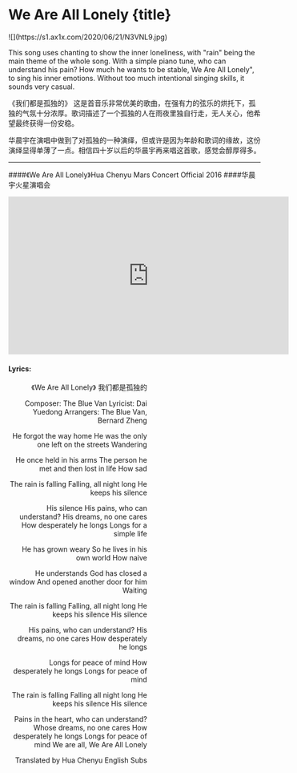# We Are All Lonely {title}
<div class="background" markdown="1">
![](https://s1.ax1x.com/2020/06/21/N3VNL9.jpg)
</div>

This song uses chanting to show the inner loneliness, with "rain" being the main theme of the whole song. With a simple piano tune, who can understand his pain? How much he wants to be stable, We Are All Lonely", to sing his inner emotions. Without too much intentional singing skills, it sounds very casual.

《我们都是孤独的》
这是首音乐非常优美的歌曲，在强有力的弦乐的烘托下，孤独的气氛十分浓厚。歌词描述了一个孤独的人在雨夜里独自行走，无人关心，他希望最终获得一份安稳。

华晨宇在演唱中做到了对孤独的一种演绎，但或许是因为年龄和歌词的缘故，这份演绎显得单薄了一点。相信四十岁以后的华晨宇再来唱这首歌，感觉会醇厚得多。

---------------------------------

####《We Are All Lonely》Hua Chenyu Mars Concert Official 2016
####华晨宇火星演唱会

<iframe width="560" height="315" src="https://www.youtube.com/embed/Kath8S3FtWU" frameborder="0" allow="accelerometer; autoplay; encrypted-media; gyroscope; picture-in-picture" allowfullscreen></iframe>

#### Lyrics:
<div class="box">
<div class="lyrics" style="width: 55%; text-align: right">
《We Are All Lonely》
  我们都是孤独的

Composer: The Blue Van
Lyricist: Dai Yuedong
Arrangers: The Blue Van, Bernard Zheng

He forgot the way home
He was the only one left on the streets
Wandering

He once held in his arms
The person he met and then lost in life
How sad

The rain is falling
Falling, all night long
He keeps his silence

His silence
His pains, who can understand?
His dreams, no one cares
How desperately he longs
Longs for a simple life

He has grown weary
So he lives in his own world
How naive

He understands
God has closed a window
And opened another door for him
Waiting

The rain is falling
Falling, all night long
He keeps his silence
His silence

His pains, who can understand?
His dreams, no one cares
How desperately he longs

Longs for peace of mind
How desperately he longs
Longs for peace of mind

The rain is falling
Falling all night long
He keeps his silence
His silence

Pains in the heart, who can understand?
Whose dreams, no one cares
How desperately he longs
Longs for peace of mind
We are all, We Are All Lonely

Translated by Hua Chenyu English Subs
</div>